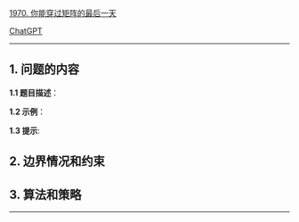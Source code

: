 [1970. 你能穿过矩阵的最后一天](https://leetcode.cn/problems/last-day-where-you-can-still-cross)

[ChatGPT](chat.openai.com)

---

## 1. 问题的内容
**1.1 题目描述**：

**1.2 示例**：

**1.3 提示**:

## 2. 边界情况和约束


## 3. 算法和策略

---

